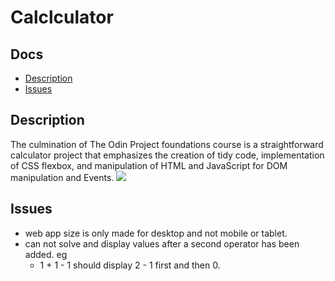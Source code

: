 # Calclculator

## Docs
  - [Description](#description)
  - [Issues](#issues)

## Description
The culmination of The Odin Project foundations course is a straightforward calculator project that emphasizes the creation of tidy code, implementation of CSS flexbox, and manipulation of HTML and JavaScript for DOM manipulation and Events.
![](https://user-images.githubusercontent.com/74038190/212257454-16e3712e-945a-4ca2-b238-408ad0bf87e6.gif,https://user-images.githubusercontent.com/74038190/238200426-29fd6286-4e7b-4d6c-818f-c4765d5e39a9.gif,https://user-images.githubusercontent.com/74038190/238200428-67f477ed-6624-42da-99f0-1a7b1a16eecb.gif)

## Issues
  - web app size is only made for desktop and not mobile or tablet.
  - can not solve and display values after a second operator has been added.
      eg
      - 1 + 1 - 1 should display 2 - 1 first and then 0.
